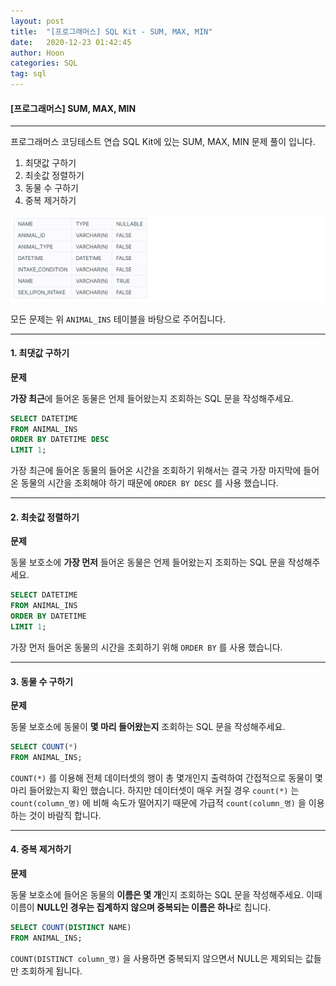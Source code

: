 ```yaml
---
layout: post
title:  "[프로그래머스] SQL Kit - SUM, MAX, MIN"
date:   2020-12-23 01:42:45
author: Hoon
categories: SQL
tag: sql
---
```


#### [프로그래머스] SUM, MAX, MIN

--------

프로그래머스 코딩테스트 연습 SQL Kit에 있는 SUM, MAX, MIN 문제 풀이 입니다.

1. 최댓값 구하기
2. 최솟값 정렬하기
3. 동물 수 구하기
4. 중복 제거하기

![프로그래머스table2.PNG](https://github.com/hoon-923/hoon-923.github.io/blob/master/_images/%ED%94%84%EB%A1%9C%EA%B7%B8%EB%9E%98%EB%A8%B8%EC%8A%A4table2.PNG?raw=true)

모든 문제는 위 `ANIMAL_INS` 테이블을 바탕으로 주어집니다.

-------

#### 1. 최댓값 구하기

**문제**

**가장 최근**에 들어온 동물은 언제 들어왔는지 조회하는 SQL 문을 작성해주세요.

~~~sql
SELECT DATETIME
FROM ANIMAL_INS
ORDER BY DATETIME DESC
LIMIT 1;
~~~

가장 최근에 들어온 동물의 들어온 시간을 조회하기 위해서는 결국 가장 마지막에 들어온 동물의 시간을 조회해야 하기 때문에 `ORDER BY DESC` 를 사용 했습니다.

------

#### 2. 최솟값 정렬하기

**문제**

동물 보호소에 **가장 먼저** 들어온 동물은 언제 들어왔는지 조회하는 SQL 문을 작성해주세요.

~~~sql
SELECT DATETIME
FROM ANIMAL_INS
ORDER BY DATETIME
LIMIT 1;
~~~

가장 먼저 들어온 동물의 시간을 조회하기 위해 `ORDER BY` 를 사용 했습니다.

-------

#### 3. 동물 수 구하기

**문제**

동물 보호소에 동물이 **몇 마리 들어왔는지** 조회하는 SQL 문을 작성해주세요.

~~~sql
SELECT COUNT(*)
FROM ANIMAL_INS;
~~~

`COUNT(*)` 를 이용해 전체 데이터셋의 행이 총 몇개인지 출력하여  간접적으로 동물이 몇 마리 들어왔는지 확인 했습니다. 하지만 데이터셋이 매우 커질 경우 `count(*)` 는 `count(column_명)` 에 비해  속도가 떨어지기 때문에 가급적 `count(column_명)` 을 이용하는 것이 바람직 합니다.

------

#### 4. 중복 제거하기

**문제**

동물 보호소에 들어온 동물의 **이름은 몇 개**인지 조회하는 SQL 문을 작성해주세요. 이때 이름이 **NULL인 경우는 집계하지 않으며 중복되는 이름은 하나**로 칩니다.

~~~sql
SELECT COUNT(DISTINCT NAME)
FROM ANIMAL_INS;
~~~

`COUNT(DISTINCT column_명)` 을 사용하면 중복되지 않으면서 NULL은 제외되는 값들만 조회하게 됩니다.

